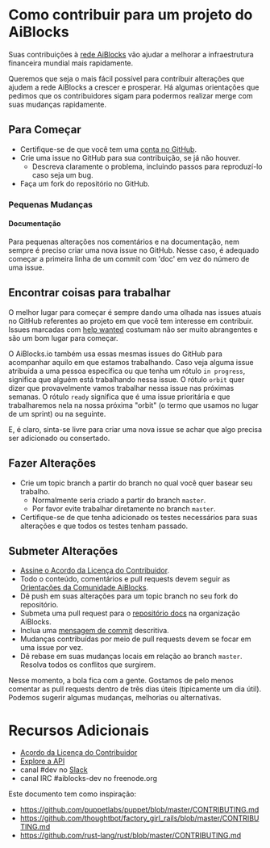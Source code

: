 # Como contribuir para um projeto do AiBlocks

Suas contribuições à [rede AiBlocks](https://www.aiblocks.io/) vão ajudar a melhorar a infraestrutura financeira mundial mais rapidamente.

Queremos que seja o mais fácil possível para contribuir alterações que ajudem a rede AiBlocks a crescer e prosperar. Há algumas orientações que pedimos que os contribuidores sigam para podermos realizar merge com suas mudanças rapidamente.

## Para Começar

* Certifique-se de que você tem uma [conta no GitHub](https://github.com/signup/free).
* Crie uma issue no GitHub para sua contribuição, se já não houver.
  * Descreva claramente o problema, incluindo passos para reproduzí-lo caso seja um bug.
* Faça um fork do repositório no GitHub.

### Pequenas Mudanças

#### Documentação

Para pequenas alterações nos comentários e na documentação, nem sempre é preciso criar uma nova issue no GitHub. Nesse caso, é adequado começar a primeira linha de um commit com 'doc' em vez do número de uma issue.

## Encontrar coisas para trabalhar

O melhor lugar para começar é sempre dando uma olhada nas issues atuais no GitHub referentes ao projeto em que você tem interesse em contribuir. Issues marcadas com [help wanted](https://github.com/issues?q=is%3Aopen+is%3Aissue+user%3Aaiblocks+label%3A%22help+wanted%22) costumam não ser muito abrangentes e são um bom lugar para começar.

O AiBlocks.io também usa essas mesmas issues do GitHub para acompanhar aquilo em que estamos trabalhando. Caso veja alguma issue atribuída a uma pessoa específica ou que tenha um rótulo `in progress`, significa que alguém está trabalhando nessa issue. O rótulo `orbit` quer dizer que provavelmente vamos trabalhar nessa issue nas próximas semanas. O rótulo `ready` significa que é uma issue prioritária e que trabalharemos nela na nossa próxima "orbit" (o termo que usamos no lugar de um sprint) ou na seguinte.

 E, é claro, sinta-se livre para criar uma nova issue se achar que algo precisa ser adicionado ou consertado.

## Fazer Alterações

* Crie um topic branch a partir do branch no qual você quer basear seu trabalho.
  * Normalmente seria criado a partir do branch `master`.
  * Por favor evite trabalhar diretamente no branch `master`.
* Certifique-se de que tenha adicionado os testes necessários para suas alterações e que todos os testes tenham passado.

## Submeter Alterações

* [Assine o Acordo da Licença do Contribuidor](https://docs.google.com/forms/d/1g7EF6PERciwn7zfmfke5Sir2n10yddGGSXyZsq98tVY/viewform?usp=send_form).
* Todo o conteúdo, comentários e pull requests devem seguir as [Orientações da Comunidade AiBlocks](https://www.aiblocks.io/community-guidelines/).
* Dê push em suas alterações para um topic branch no seu fork do repositório.
* Submeta uma pull request para o [repositório docs](https://github.com/aiblocks/docs) na organização AiBlocks.
 * Inclua uma [mensagem de commit](https://github.com/erlang/otp/wiki/Writing-good-commit-messages) descritiva.
 * Mudanças contribuídas por meio de pull requests devem se focar em uma issue por vez.
 * Dê rebase em suas mudanças locais em relação ao branch `master`. Resolva todos os conflitos que surgirem.

Nesse momento, a bola fica com a gente. Gostamos de pelo menos comentar as pull requests dentro de três dias úteis (tipicamente um dia útil). Podemos sugerir algumas mudanças, melhorias ou alternativas.

# Recursos Adicionais

* [Acordo da Licença do Contribuidor](https://docs.google.com/forms/d/1g7EF6PERciwn7zfmfke5Sir2n10yddGGSXyZsq98tVY/viewform?usp=send_form)
* [Explore a API](https://www.aiblocks.io/developers/reference/)
* canal #dev no [Slack](http://slack.aiblocks.io)
* canal IRC #aiblocks-dev no freenode.org

Este documento tem como inspiração:

* https://github.com/puppetlabs/puppet/blob/master/CONTRIBUTING.md
* https://github.com/thoughtbot/factory_girl_rails/blob/master/CONTRIBUTING.md
* https://github.com/rust-lang/rust/blob/master/CONTRIBUTING.md

